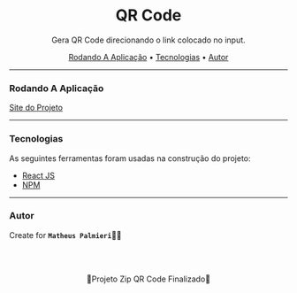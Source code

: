 <!-- Título -->

<h1 align="center">QR Code</h1>

<!-- Descrição -->

<p align="center">Gera QR Code direcionando o link colocado no input.</p>

<!-- Súmario -->

<p align="center">
 <a href="#rodando-a-aplicação">Rodando A Aplicação</a> •
 <a href="#tecnologias">Tecnologias</a> •
 <a href="#autor">Autor</a>
</p>

<!-- <img src="images/imagem.png" width="1366px" align="center"> -->

---

### Rodando A Aplicação

<a href="https://matheuspalmieri-qr-code.netlify.app/">Site do Projeto</a>

---

### Tecnologias

As seguintes ferramentas foram usadas na construção do projeto:

- [React JS](https://pt-br.reactjs.org/)
- [NPM](https://github.com/facebook/create-react-app)

---

### Autor

Create for <b>`Matheus Palmieri`</b>👨‍💻

<br>
<br>

<p align="center">🎉Projeto Zip QR Code Finalizado🚀</p>


